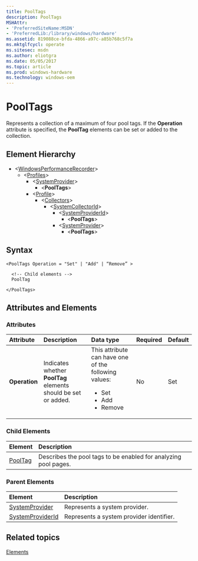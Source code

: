 ```yaml
---
title: PoolTags
description: PoolTags
MSHAttr:
- 'PreferredSiteName:MSDN'
- 'PreferredLib:/library/windows/hardware'
ms.assetid: 819088ce-bfda-4866-a97c-a85b768c5f7a
ms.mktglfcycl: operate
ms.sitesec: msdn
ms.author: eliotgra
ms.date: 05/05/2017
ms.topic: article
ms.prod: windows-hardware
ms.technology: windows-oem
---
```



# PoolTags

Represents a collection of a maximum of four pool tags. If the **Operation** attribute is specified, the **PoolTag** elements can be set or added to the collection.


## Element Hierarchy

* \<[WindowsPerformanceRecorder](windowsperformancerecorder.md)\>
  * \<[Profiles](profiles.md)\>
    * \<[SystemProvider](systemprovider.md)\>
      * \<**PoolTags**\>
    * \<[Profile](profile-wpr.md)\>
      * \<[Collectors](collectors.md)\>
        * \<[SystemCollectorId](systemcollectorid.md)\>
          * \<[SystemProviderId](systemproviderid.md)\>
            * \<**PoolTags**\>
          * \<[SystemProvider](systemprovider.md)\>
            * \<**PoolTags**\>


## Syntax

```
<PoolTags Operation = "Set" | "Add" | “Remove” >

  <!-- Child elements -->
  PoolTag

</PoolTags>
```


## Attributes and Elements


### Attributes

| Attribute     | Description                                                    | Data type                                                                                                 | Required | Default |
| :------------ | :------------------------------------------------------------- | :-------------------------------------------------------------------------------------------------------- | :------- | :------ |
| **Operation** | Indicates whether **PoolTag** elements should be set or added. | This attribute can have one of the following values: <ul> <li>Set</li> <li>Add</li> <li>Remove</li> </ul> | No       | Set     |


### Child Elements

| Element               | Description                                                     |
| :-------------------- | :-------------------------------------------------------------- |
| [PoolTag](pooltag.md) | Describes the pool tags to be enabled for analyzing pool pages. |


### Parent Elements

| Element                                 | Description                              |
| :-------------------------------------- | :--------------------------------------- |
| [SystemProvider](systemprovider.md)     | Represents a system provider.            |
| [SystemProviderId](systemproviderid.md) | Represents a system provider identifier. |


## Related topics

[Elements](elements.md)

